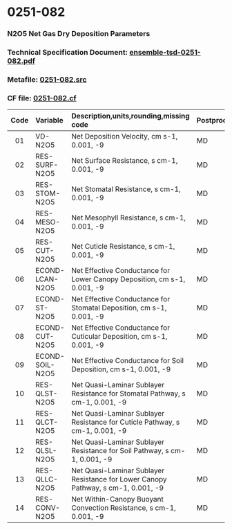 # 0251-082
### N2O5 Net Gas Dry Deposition Parameters
### Technical Specification Document: [ensemble-tsd-0251-082.pdf](../tsd/ensemble-tsd-0251-082.pdf)
### Metafile: [0251-082.src](../src/0251-082.src)
### CF file: [0251-082.cf](../cf/0251-082.cf)
|Code|Variable|Description,units,rounding,missing code|Postprocessing|
|:-:|:-|:-|:-|
|01|VD-N2O5|Net Deposition Velocity, cm s-1, 0.001, -9|MD|
|02|RES-SURF-N2O5|Net Surface Resistance, s cm-1, 0.001, -9|MD|
|03|RES-STOM-N2O5|Net Stomatal Resistance, s cm-1, 0.001, -9|MD|
|04|RES-MESO-N2O5|Net Mesophyll Resistance, s cm-1, 0.001, -9|MD|
|05|RES-CUT-N2O5|Net Cuticle Resistance, s cm-1, 0.001, -9|MD|
|06|ECOND-LCAN-N2O5|Net Effective Conductance for Lower Canopy Deposition, cm s-1, 0.001, -9|MD|
|07|ECOND-ST-N2O5|Net Effective Conductance for Stomatal Deposition, cm s-1, 0.001, -9|MD|
|08|ECOND-CUT-N2O5|Net Effective Conductance for Cuticular Deposition, cm s-1, 0.001, -9|MD|
|09|ECOND-SOIL-N2O5|Net Effective Conductance for Soil Deposition, cm s-1, 0.001, -9|MD|
|10|RES-QLST-N2O5|Net Quasi-Laminar Sublayer Resistance for Stomatal Pathway, s cm-1, 0.001, -9|MD|
|11|RES-QLCT-N2O5|Net Quasi-Laminar Sublayer Resistance for Cuticle Pathway, s cm-1, 0.001, -9|MD|
|12|RES-QLSL-N2O5|Net Quasi-Laminar Sublayer Resistance for Soil  Pathway, s cm-1, 0.001, -9|MD|
|13|RES-QLLC-N2O5|Net Quasi-Laminar Sublayer Resistance for Lower Canopy Pathway, s cm-1, 0.001, -9|MD|
|14|RES-CONV-N2O5|Net Within-Canopy Buoyant Convection Resistance, s cm-1, 0.001, -9|MD|
